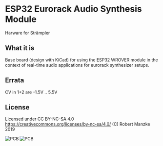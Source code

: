 # ESP32 Eurorack Audio Synthesis Module
Harware for Strämpler

## What it is
Base board (design with KiCad) for using the ESP32 WROVER module in the context of real-time audio applications for eurorack synthesizer setups.

## Errata
CV in 1+2 are -1.5V .. 5.5V

## License
Licensed under CC BY-NC-SA 4.0
https://creativecommons.org/licenses/by-nc-sa/4.0/
(C) Robert Manzke 2019

![PCB](Images/straempler-pcb-front.jpg)
![PCB](Images/straempler-front.jpg)




